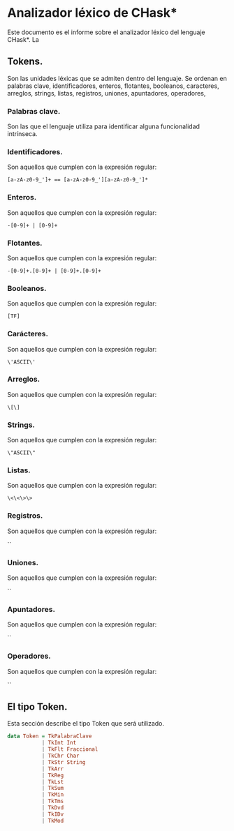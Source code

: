 # Analizador léxico de CHask*

Este documento es el informe sobre el analizador léxico del lenguaje CHask*.
La

## Tokens.

Son las unidades léxicas que se admiten dentro del lenguaje. Se ordenan en
palabras clave, identificadores, enteros, flotantes, booleanos, caracteres,
arreglos, strings, listas, registros, uniones, apuntadores, operadores,

### Palabras clave.

Son las que el lenguaje utiliza para identificar alguna funcionalidad
intrínseca.

### Identificadores.

Son aquellos que cumplen con la expresión regular:

`[a-zA-z0-9_']+ == [a-zA-z0-9_'][a-zA-z0-9_']*`

### Enteros.

Son aquellos que cumplen con la expresión regular:

`-[0-9]+ | [0-9]+`


### Flotantes.

Son aquellos que cumplen con la expresión regular:

`-[0-9]+.[0-9]+ | [0-9]+.[0-9]+`

### Booleanos.

Son aquellos que cumplen con la expresión regular:

`[TF]`

### Carácteres.

Son aquellos que cumplen con la expresión regular:

`\'ASCII\'`

### Arreglos.

Son aquellos que cumplen con la expresión regular:

`\[\]`

### Strings.

Son aquellos que cumplen con la expresión regular:

`\"ASCII\"`

### Listas.

Son aquellos que cumplen con la expresión regular:

`\<\<\>\>`

### Registros.

Son aquellos que cumplen con la expresión regular:

``

### Uniones.

Son aquellos que cumplen con la expresión regular:

``

### Apuntadores.

Son aquellos que cumplen con la expresión regular:

``

### Operadores.

Son aquellos que cumplen con la expresión regular:

``

## El tipo Token.

Esta sección describe el tipo Token que será utilizado.

```Haskell
data Token = TkPalabraClave
           | TkInt Int
           | TkFlt Fraccional
           | TkChr Char
           | TkStr String
           | TkArr
           | TkReg
           | TkLst
           | TkSum
           | TkMin
           | TkTms
           | TkDvd
           | TkIDv
           | TkMod

```
